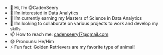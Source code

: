 - 👋 Hi, I’m @CadenSeery
- 👀 I’m interested in Data Analytics
- 🌱 I’m currently earning my Masters of Science in Data Analytics
- 💞️ I’m looking to collaborate on various projects to work and develop my skills
- 📫 How to reach me: cadenseery17@gmail.com
- 😄 Pronouns: He/Him
- ⚡ Fun fact: Golden Retrievers are my favorite type of animal!

<!---
CadenSeery/CadenSeery is a ✨ special ✨ repository because its `README.md` (this file) appears on your GitHub profile.
You can click the Preview link to take a look at your changes.
--->
